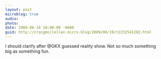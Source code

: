 ```yaml
---
layout: post
microblog: true
audio: 
photo: 
date: 2009-06-18 18:00:00 -0600
guid: http://craigmcclellan.micro.blog/2009/06/19/t2232541202.html
---
```

I should clarify after @GKX guessed reality show. Not so much something big as something fun.
